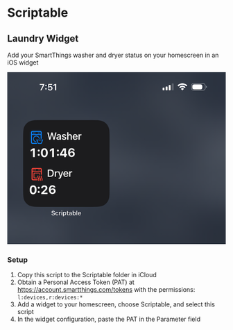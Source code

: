 # Scriptable

## Laundry Widget

Add your SmartThings washer and dryer status on your homescreen in an iOS widget

![Laundry Widget](/images/screenshot.png)

### Setup

1. Copy this script to the Scriptable folder in iCloud
2. Obtain a Personal Access Token (PAT) at https://account.smartthings.com/tokens with the permissions: `l:devices,r:devices:*`
3. Add a widget to your homescreen, choose Scriptable, and select this script
4. In the widget configuration, paste the PAT in the Parameter field